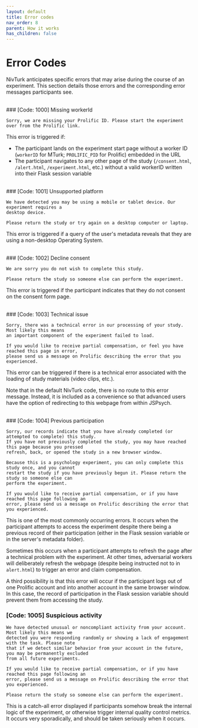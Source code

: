 ```yaml
---
layout: default
title: Error codes
nav_order: 8
parent: How it works
has_children: false
---
```


# Error Codes

NivTurk anticipates specific errors that may arise during the course of an experiment. This section details those errors and the corresponding error messages participants see.

<br>
### [Code: 1000] Missing workerId

```
Sorry, we are missing your Prolific ID. Please start the experiment over from the Prolific link.
```

This error is triggered if:
- The participant lands on the experiment start page without a worker ID (`workerID` for MTurk; `PROLIFIC_PID` for Prolific) embedded in the URL
- The participant navigates to any other page of the study (`/consent.html`, `/alert.html`, `/experiment.html`, etc.) without a valid workerID written into their Flask session variable

<br>
### [Code: 1001] Unsupported platform

```
We have detected you may be using a mobile or tablet device. Our experiment requires a
desktop device.

Please return the study or try again on a desktop computer or laptop.
```

This error is triggered if a query of the user's metadata reveals that they are using a non-desktop Operating System.

<br>
### [Code: 1002] Decline consent

```
We are sorry you do not wish to complete this study.

Please return the study so someone else can perform the experiment.
```

This error is triggered if the participant indicates that they do not consent on the consent form page.

<br>
### [Code: 1003] Technical issue

```
Sorry, there was a technical error in our processing of your study. Most likely this means
an important component of the experiment failed to load.

If you would like to receive partial compensation, or feel you have reached this page in error,
please send us a message on Prolific describing the error that you experienced.
```

This error can be triggered if there is a technical error associated with the loading of study materials (video clips, etc.).

Note that in the default NivTurk code, there is no route to this error message. Instead, it is included as a convenience so that advanced users have the option of redirecting to this webpage from within JSPsych.

<br>
### [Code: 1004] Previous participation

```
Sorry, our records indicate that you have already completed (or attempted to complete) this study.
If you have not previously completed the study, you may have reached this page because you pressed
refresh, back, or opened the study in a new browser window.

Because this is a psychology experiment, you can only complete this study once, and you cannot
restart the study if you have previously begun it. Please return the study so someone else can
perform the experiment.

If you would like to receive partial compensation, or if you have reached this page following an
error, please send us a message on Prolific describing the error that you experienced.
```

This is one of the most commonly occurring errors. It occurs when the participant attempts to access the experiment despite there being a previous record of their participation (either in the Flask session variable or in the server's metadata folder).

Sometimes this occurs when a participant attempts to refresh the page after a technical problem with the experiment. At other times, adversarial workers will deliberately refresh the webpage (despite being instructed not to in `alert.html`) to trigger an error and claim compensation.

A third possibility is that this error will occur if the participant logs out of one Prolific account and into another account in the same browser window. In this case, the record of participation in the Flask session variable should prevent them from accessing the study.
<br>
### [Code: 1005] Suspicious activity

```
We have detected unusual or noncompliant activity from your account. Most likely this means we
detected you were responding randomly or showing a lack of engagement with the task. Please note
that if we detect similar behavior from your account in the future, you may be permanently excluded
from all future experiments.

If you would like to receive partial compensation, or if you have reached this page following an
error, please send us a message on Prolific describing the error that you experienced.

Please return the study so someone else can perform the experiment.
```

This is a catch-all error displayed if participants somehow break the internal logic of the experiment, or otherwise trigger internal quality control metrics. It occurs very sporadically, and should be taken seriously when it occurs.
